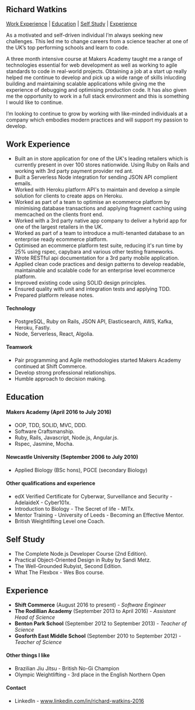 ## Richard Watkins

[Work Experience](#WorkExperience) | [Education](#Education) | [Self Study](#SelfStudy) | [Experience](#Experience)

As a motivated and self-driven individual I’m always seeking new challenges. This led me to change careers from a science teacher at one of the UK’s top performing schools and learn to code.
 
A three month intensive course at Makers Academy taught me a range of technologies essential for web development as well as working to agile standards to code in real-world projects. Obtaining a job at a start up really helped me continue to develop and pick up a wide range of skills inlucding building and maintaining scalable applications while giving me the experience of debugging and optimising production code. It has also given me the opportunity to work in a full stack environment and this is something I would like to continue.
 
I’m looking to continue to grow by working with like-minded individuals at a company which embodies modern practices and will support my passion to develop.

## <a name="WorkExperience">Work Experience</a>

- Built an in store application for one of the UK's leading retailers which is currently present in over 100 stores nationwide. Using Ruby on Rails and working with 3rd party payment provider red ant.
- Built a Serverless Node integration for sending JSON API complient emails.
- Worked with Heroku platform API's to maintain and develop a simple solution for clients to create apps on Heroku.
- Worked as part of a team to optimise an ecommerce platform by minimising database transactions and applying fragment caching using memcached on the clients front end.
- Worked with a 3rd party native app company to deliver a hybrid app for one of the largest retailers in the UK.
- Worked as part of a team to introduce a multi-tenanted database to an enterprise ready ecommerce platform.
- Optimised an ecommerce platform test suite, reducing it's run time by 25% using rspec, capybara and various other testing frameworks.
- Wrote RESTful api documentation for a 3rd party mobile application.
- Applied clean code practices and design patterns to develop readable, maintainable and scalable code for an enterprise level ecommerce platform.
- Improved existing code using SOLID design principles.
- Ensured quality with unit and integration tests and applying TDD.
- Prepared platform release notes.

#### Technology

-	PostgreSQL, Ruby on Rails, JSON API, Elasticsearch, AWS, Kafka, Heroku, Fastly.
- Node, Serverless, React, Algolia.

#### Teamwork

- Pair programming and Agile methodologies started Makers Academy continued at Shift Commerce.
- Develop strong professional relationships.
- Humble approach to decision making.

## <a name="Education">Education</a>

#### Makers Academy (April 2016 to July 2016)

- OOP, TDD, SOLID, MVC, DDD.
- Software Craftsmanship.
- Ruby, Rails, Javascript, Node.js, Angular.js.
- Rspec, Jasmine, Mocha.

#### Newcastle University (September 2006 to July 2010)

- Applied Biology (BSc hons), PGCE (secondary Biology)

#### Other qualifications and experience

- edX Verified Certificate for Cyberwar, Surveillance and Security - AdelaideX -  Cyber101x.
- Introduction to Biology - The Secret of life - MITx.
- Mentor Training - University  of Leeds - Becoming an Effective Mentor.
- British Weightlifting Level one Coach.

## <a name="SelfStudy">Self Study</a>

- The Complete Node.js Developer Course (2nd Edition).
- Practical Object-Oriented Design in Ruby by Sandi Metz.
- The Well-Grounded Rubyist, Second Edition.
- What The Flexbox - Wes Bos course.

## <a name="Experience">Experience</a>

- **Shift Commerce** (August 2016 to present) - *Software Engineer*
- **The Rodillian Academy** (September 2013 to April 2016) - *Assistant Head of Science*  
- **Benton Park School** (September 2012 to September 2013) - *Teacher of Science*     
- **Gosforth East Middle School** (September 2010 to September 2012) - *Teacher of Science*

#### Other things I like

- Brazilian Jiu Jitsu - British No-Gi Champion 
- Olympic Weightlifting - 3rd place in the English Northern Open

#### Contact

- LinkedIn - www.linkedin.com/in/richard-watkins-2016

